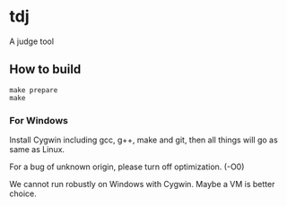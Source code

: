 # tdj
A judge tool
## How to build

	make prepare
	make

### For Windows
Install Cygwin including gcc, g++, make and git, then all things will go as same as Linux. 

For a bug of unknown origin, please turn off optimization. (-O0)

We cannot run robustly on Windows with Cygwin. Maybe a VM is better choice. 
